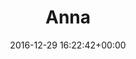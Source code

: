 ---
title:		"Anna"
type:		"photos"
mediatype:		"upload"
location:		"Berlin, Germany"
date:		"2016-12-29 16:22:42+00:00"
album:		"city"
filename:		"karl-marx-alle-anna.md"
series:		"karl-marx-allee"
cl_public_id:		"city/karl-marx-alle-anna"
cl_version:		1497000313
format:		"tiff"
bytes:		1675292
width:		810
height:		1440
colours:
- "#777777"
- "#CECDCD"
- "#3A3A3A"
- "#6F6F6E"
exposure_mode:		"Auto"
program:		"Aperture-priority AE"
aperture:		"4.0"
focal_length:		"24.0 mm"
iso:		"200"
shutter_speed:		"1/100"
metering:		"Multi-segment"
flash:		"Off, Did not fire"
white_balance:		"Custom"
colour_temp:		"5350"
has_crop:		"true"
orientation:		"Horizontal (normal)"
camera_model:		"NIKON D800"
lens_info:		"24-70mm f/2.8"
artist:		"No artist info"
x_resolution:		"300"
y_resolution:		"300"
---